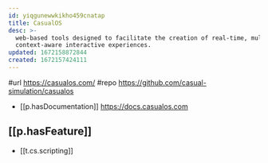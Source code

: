 ```yaml
---
id: yiqgunewwkikho459cnatap
title: CasualOS
desc: >-
  web-based tools designed to facilitate the creation of real-time, multi-user,
  context-aware interactive experiences.
updated: 1672158872844
created: 1672157424111
---
```


#url https://casualos.com/
#repo https://github.com/casual-simulation/casualos

- [[p.hasDocumentation]] https://docs.casualos.com

## [[p.hasFeature]]

- [[t.cs.scripting]] 